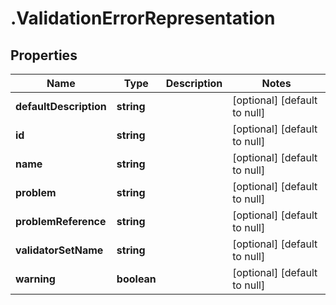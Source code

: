 # .ValidationErrorRepresentation

## Properties
Name | Type | Description | Notes
------------ | ------------- | ------------- | -------------
**defaultDescription** | **string** |  | [optional] [default to null]
**id** | **string** |  | [optional] [default to null]
**name** | **string** |  | [optional] [default to null]
**problem** | **string** |  | [optional] [default to null]
**problemReference** | **string** |  | [optional] [default to null]
**validatorSetName** | **string** |  | [optional] [default to null]
**warning** | **boolean** |  | [optional] [default to null]


